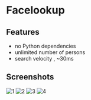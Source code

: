 # Facelookup

## Features
- no Python dependencies
- unlimited number of persons
- search velocity , ~30ms

## Screenshots

![1](https://user-images.githubusercontent.com/17473769/198205642-06de8a5e-ff34-44c9-92e4-8e5c88c59013.png)
![2](https://user-images.githubusercontent.com/17473769/198205662-6fc7e376-7f18-461f-a549-f23bc430b9d6.png)
![3](https://user-images.githubusercontent.com/17473769/198205682-bc759d35-ae5c-4e60-ada1-2865a86b7c69.png)
![4](https://user-images.githubusercontent.com/17473769/198205696-4752da90-e069-4299-b877-4032f412f931.png)
